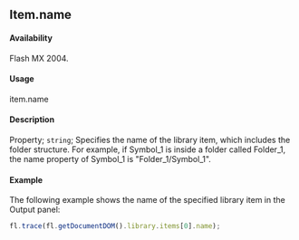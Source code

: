 ## Item.name

#### Availability

Flash MX 2004.

#### Usage

item.name

#### Description

Property; `string`; Specifies the name of the library item, which includes the folder structure. For example, if Symbol\_1 is inside a folder called Folder\_1, the name property of Symbol\_1 is "Folder\_1/Symbol\_1".

#### Example

The following example shows the name of the specified library item in the Output panel:

```javascript
fl.trace(fl.getDocumentDOM().library.items[0].name);
```
